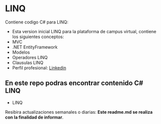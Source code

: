 # LINQ
Contiene codigo C# para LINQ:
* Esta version inicial LINQ para la plataforma de campus virtual, contiene los siguientes conceptos:
* MVC
* .NET EntityFramework
* Modelos
* Operadores LINQ
* Clausulas LINQ
* Perfil profesional: [ Linkedin ](https://www.linkedin.com/in/pedro-jose-castro-colon "Perfil profesional")

## En este repo podras encontrar contenido C# LINQ
* LINQ


Resibira actualizaciones semanales o diarias: **Este readme.md se realiza con la finalidad de informar**.

